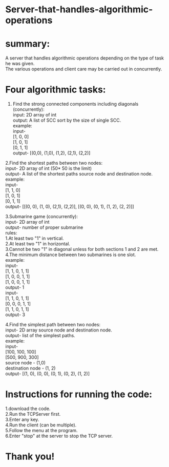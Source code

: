 # Server-that-handles-algorithmic-operations

# summary:
 
 A server that handles algorithmic operations depending on the type of task he was given.<br />
 The various operations and client care may be carried out in concurrently.<br />

# Four algorithmic tasks:
1. Find the strong connected components including diagonals (concurrently):<br />
 input: 2D array of int<br />
 output: A list of SCC sort by the size of single SCC.<br />
 example: <br />
 input-<br />
  [1, 0, 0]<br />
  [1, 0, 1]<br />
  [0, 1, 1]<br />
 output- [(0,0), (1,0), (1,2), (2,1), (2,2)]<br />

2.Find the shortest paths between two nodes:<br />
 input- 2D array of int (50* 50 is the limit)<br />
 output- A list of the shortest paths source node and destination node.<br />
 example: <br />
 input-<br />
  [1, 1, 0]<br />
  [1, 0, 1]<br />
  [0, 1, 1]<br />
 output- [[(0, 0), (1, 0), (2,1), (2,2)], [(0, 0), (0, 1), (1, 2), (2, 2)]]<br />

3.Submarine game (concurrently):<br />
 input- 2D array of int<br />
 output- number of proper submarine<br />
 rules:<br />
   1.At least two "1" in vertical.<br />
   2.At least two "1" in horizontal.<br />
   3.Cannot be two "1" in diagonal unless for both sections 1 and 2 are met.<br />
   4.The minimum distance between two submarines is one slot.<br />
 example:<br />
 input- <br />
 [1, 1, 0, 1, 1]<br />
 [1, 0, 0, 1, 1]<br />
 [1, 0, 0, 1, 1]<br />
 output- 1<br />
 input- <br />
 [1, 1, 0, 1, 1]<br />
 [0, 0, 0, 1, 1]<br />
 [1, 1, 0, 1, 1]<br />
 output- 3<br />

4.Find the simplest path between two nodes:<br />
 input- 2D array source node and destination node.<br />
 output- list of the simplest paths.<br />
 example:<br />
 input- <br />
 [100, 100, 100] <br />
 [500, 900, 300]<br />
        source node - (1,0)<br />
        destination node - (1, 2)<br />
 output- [(1, 0), (0, 0), (0, 1), (0, 2), (1, 2)]<br />
  
 # Instructions for running the code:
 1.download the code.<br />
 2.Run the TCPServer first.<br />
 3.Enter any key.<br />
 4.Run the client (can be multiple).<br />
 5.Follow the menu at the program.<br />
 6.Enter "stop" at the server to stop the TCP server.<br />
 
 # Thank you!
